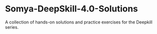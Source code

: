 # Somya-DeepSkill-4.0-Solutions
A collection of hands-on solutions and practice exercises for the Deepkill series.
